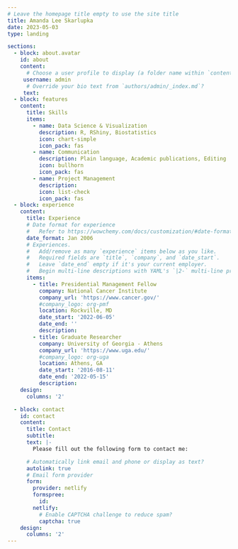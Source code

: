 ```yaml
---
# Leave the homepage title empty to use the site title
title: Amanda Lee Skarlupka
date: 2023-05-03
type: landing

sections:
  - block: about.avatar
    id: about
    content:
      # Choose a user profile to display (a folder name within `content/authors/`)
     username: admin
      # Override your bio text from `authors/admin/_index.md`?
     text:
  - block: features
    content:
      title: Skills
      items:
        - name: Data Science & Visualization
          description: R, RShiny, Biostatistics
          icon: chart-simple
          icon_pack: fas
        - name: Communication
          description: Plain language, Academic publications, Editing
          icon: bullhorn
          icon_pack: fas
        - name: Project Management
          description: 
          icon: list-check
          icon_pack: fas
  - block: experience
    content:
      title: Experience
      # Date format for experience
      #   Refer to https://wowchemy.com/docs/customization/#date-format
      date_format: Jan 2006
      # Experiences.
      #   Add/remove as many `experience` items below as you like.
      #   Required fields are `title`, `company`, and `date_start`.
      #   Leave `date_end` empty if it's your current employer.
      #   Begin multi-line descriptions with YAML's `|2-` multi-line prefix.
      items:
        - title: Presidential Management Fellow
          company: National Cancer Institute 
          company_url: 'https://www.cancer.gov/'
          #company_logo: org-pmf
          location: Rockville, MD
          date_start: '2022-06-05'
          date_end: ''
          description:
        - title: Graduate Researcher
          company: University of Georgia - Athens
          company_url: 'https://www.uga.edu/'
          #company_logo: org-uga
          location: Athens, GA
          date_start: '2016-08-11'
          date_end: '2022-05-15'
          description: 
    design:
      columns: '2'

  - block: contact
    id: contact
    content:
      title: Contact
      subtitle:
      text: |-
        Please fill out the following form to contact me:

      # Automatically link email and phone or display as text?
      autolink: true
      # Email form provider
      form:
        provider: netlify
        formspree:
          id:
        netlify:
          # Enable CAPTCHA challenge to reduce spam?
          captcha: true
    design:
      columns: '2'
---
```

